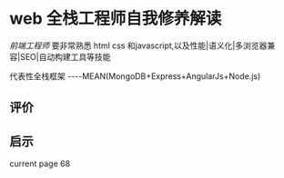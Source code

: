 # web 全栈工程师自我修养解读

   *前端工程师* 要非常熟悉 html css 和javascript,以及性能|语义化|多浏览器兼容|SEO|自动构建工具等技能
   
   代表性全栈框架 ----MEAN(MongoDB+Express+AngularJs+Node.js) 

## 评价 
    
    
## 启示



current page 68